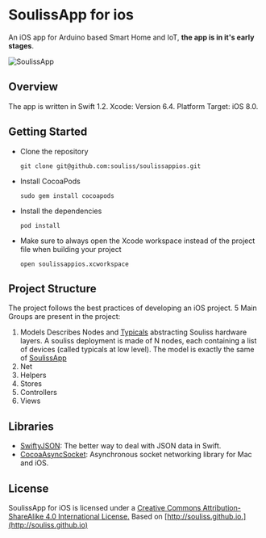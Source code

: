 # SoulissApp for ios
An iOS app for Arduino based Smart Home and IoT, **the app is in it's early stages**.

![SoulissApp](http://i.imgur.com/xgVlkkn.png?1)



## Overview
The app is written in Swift 1.2. Xcode: Version 6.4. Platform Target: iOS 8.0.

## Getting Started

- Clone the repository   

   ```
   git clone git@github.com:souliss/soulissappios.git
  ```
  
- Install CocoaPods

  ```
  sudo gem install cocoapods
  ```
  
- Install the dependencies

  ```
  pod install
  ```
- Make sure to always open the Xcode workspace instead of the project file when building your project

  ```
  open soulissappios.xcworkspace
  ```
  
## Project Structure
The project follows the best practices of developing an iOS project.
5 Main Groups are present in the project:

1. Models
   Describes Nodes and [Typicals](https://github.com/souliss/souliss/wiki/Typicals) abstracting Souliss hardware layers. A souliss deployment is made of N nodes, each containing a list of devices (called typicals at low level). The model is exactly the same of [SoulissApp](https://github.com/souliss/soulissapp/tree/master/SoulissApp/src/main/java/it/angelic/soulissclient/model)
2. Net
3. Helpers
4. Stores
5. Controllers
6. Views


## Libraries    

- [SwiftyJSON](https://github.com/SwiftyJSON/SwiftyJSON): The better way to deal with JSON data in Swift.
- [CocoaAsyncSocket](https://github.com/robbiehanson/CocoaAsyncSocket): Asynchronous socket networking library for Mac and iOS.


## License
SoulissApp for iOS is licensed under a [Creative Commons Attribution-ShareAlike 4.0 International License.](http://creativecommons.org/licenses/by-sa/4.0/)
Based on [http://souliss.github.io.](http://souliss.github.io)
